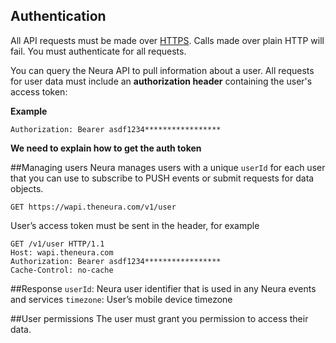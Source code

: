 
## Authentication

All API requests must be made over [HTTPS](http://en.wikipedia.org/wiki/HTTP_Secure). Calls made over plain HTTP will fail. You must authenticate for all requests.


You can query the Neura API to pull information about a user. All requests for user data must include an **authorization header** containing the user's access token:

**Example**

```
Authorization: Bearer asdf1234*****************
```

**We need to explain how to get the auth token**

##Managing users
Neura manages users with a unique `userId` for each user that you can use to subscribe to PUSH events or submit requests for data objects.```httpGET https://wapi.theneura.com/v1/user```
User’s access token must be sent in the header, for example```httpGET /v1/user HTTP/1.1Host: wapi.theneura.comAuthorization: Bearer asdf1234*****************Cache-Control: no-cache```
##Response`userId`: Neura user identifier that is used in any Neura events and services`timezone`: User’s mobile device timezone##User permissionsThe user must grant you permission to access their data.
 